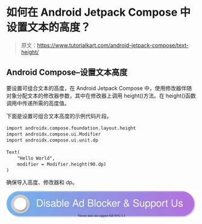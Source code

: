 # 如何在 Android Jetpack Compose 中设置文本的高度？

> 原文：<https://www.tutorialkart.com/android-jetpack-compose/text-height/>

## Android Compose–设置文本高度

要设置可组合文本的高度，在 Android Jetpack Compose 中，使用修改器伴随对象分配文本的修改器参数，其中在修改器上调用 height()方法。在 height()函数调用中传递所需的高度值。

下面是设置可组合文本高度的示例代码片段。

```
import androidx.compose.foundation.layout.height
import androidx.compose.ui.Modifier
import androidx.compose.ui.unit.dp

Text(
	"Hello World",
	modifier = Modifier.height(90.dp)
)
```

确保导入高度、修改器和 dp。

[![](img/925da31b32d6bc3827932f6c8afb11bb.png)](https://www.tutorialkart.com/)